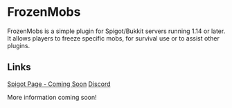 # FrozenMobs
FrozenMobs is a simple plugin for Spigot/Bukkit servers running 1.14 or later. It allows players to freeze specific mobs, for survival use or to assist other plugins.

## Links
[Spigot Page - Coming Soon](https://www.spigotmc.org)
[Discord](https://discord.gg/gBhM5Jc)

More information coming soon!
